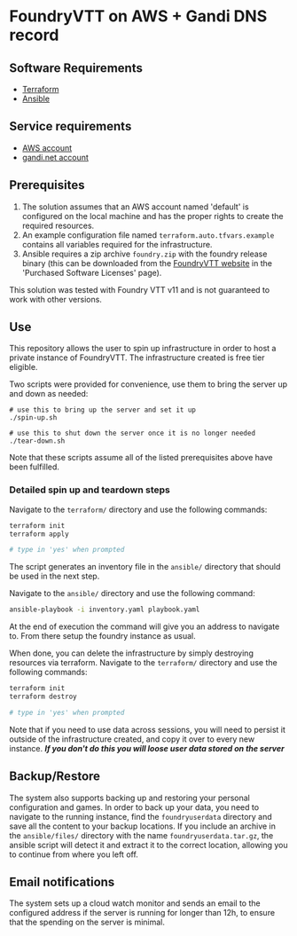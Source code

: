 # FoundryVTT on AWS + Gandi DNS record

## Software Requirements

- [Terraform](https://www.terraform.io/)
- [Ansible](https://www.ansible.com/)

## Service requirements

- [AWS account](https://aws.amazon.com/)
- [gandi.net account](https://www.gandi.net/en)

## Prerequisites

1. The solution assumes that an AWS account named 'default' is configured on the local machine and has the proper rights to create the required resources.
2. An example configuration file named `terraform.auto.tfvars.example` contains all variables required for the infrastructure.
3. Ansible requires a zip archive `foundry.zip` with the foundry release binary (this can be downloaded from the [FoundryVTT website](https://foundryvtt.com/) in the 'Purchased Software Licenses' page).

This solution was tested with Foundry VTT v11 and is not guaranteed to work with other versions.

## Use

This repository allows the user to spin up infrastructure in order to host a private instance of FoundryVTT. The infrastructure created is free tier eligible.

Two scripts were provided for convenience, use them to bring the server up and down as needed:

```shell
# use this to bring up the server and set it up
./spin-up.sh

# use this to shut down the server once it is no longer needed
./tear-down.sh
```

Note that these scripts assume all of the listed prerequisites above have been fulfilled.

### Detailed spin up and teardown steps
Navigate to the `terraform/` directory and use the following commands:

```bash
terraform init
terraform apply

# type in 'yes' when prompted
```

The script generates an inventory file in the `ansible/` directory that should be used in the next step.

Navigate to the `ansible/` directory and use the following command:

```bash
ansible-playbook -i inventory.yaml playbook.yaml
```

At the end of execution the command will give you an address to navigate to. From there setup the foundry instance as usual.

When done, you can delete the infrastructure by simply destroying resources via terraform. Navigate to the `terraform/` directory and use the following commands:

```bash
terraform init
terraform destroy

# type in 'yes' when prompted
```

Note that if you need to use data across sessions, you will need to persist it outside of the infrastructure created, and copy it over to every new instance. __*If you don't do this you will loose user data stored on the server*__

## Backup/Restore
The system also supports backing up and restoring your personal configuration and games. In order to back up your data, you need to navigate to the running instance, find the `foundryuserdata` directory and save all the content to your backup locations. If you include an archive in the `ansible/files/` directory with the name `foundryuserdata.tar.gz`, the ansible script will detect it and extract it to the correct location, allowing you to continue from where you left off.

## Email notifications
The system sets up a cloud watch monitor and sends an email to the configured address if the server is running for longer than 12h, to ensure that the spending on the server is minimal.